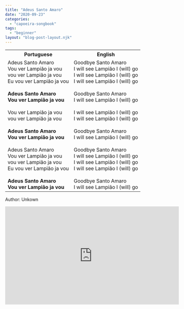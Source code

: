 ```yaml
---
title: "Adeus Santo Amaro"
date: "2020-09-23"
categories: 
  - "capoeira-songbook"
tags: 
  - "beginner"
layout: "blog-post-layout.njk"
---
```


<table class="capoeira-table">
    <tr class="header-row">
        <th>Portuguese</th>
        <th>English</th>
    </tr>
    <tr>
        <td>Adeus Santo Amaro<br>
        Vou ver Lampião ja vou<br>
        vou ver Lampião ja vou<br>
        Eu vou ver Lampião ja vou<br>
        <br>
        <strong>Adeus Santo Amaro<br>
        Vou ver Lampião ja vou</strong><br>
        <br>
        Vou ver Lampião ja vou<br>
        vou ver Lampião ja vou<br>
        <br>
        <strong>Adeus Santo Amaro<br>
        Vou ver Lampião ja vou</strong><br>
        <br>
        Adeus Santo Amaro<br>
        Vou ver Lampião ja vou<br>
        vou ver Lampião ja vou<br>
        Eu vou ver Lampião ja vou<br>
        <br>
        <strong>Adeus Santo Amaro<br>
        Vou ver Lampião ja vou</strong></td>
        <td>Goodbye Santo Amaro<br>
        I will see Lampião I (will) go<br>
        I will see Lampião I (will) go<br>
        I will see Lampião I (will) go<br>
        <br>
        Goodbye Santo Amaro<br>
        I will see Lampião I (will) go<br>
        <br>
        I will see Lampião I (will) go<br>
        I will see Lampião I (will) go<br>
        <br>
        Goodbye Santo Amaro<br>
        I will see Lampião I (will) go<br>
        <br>
        Goodbye Santo Amaro<br>
        I will see Lampião I (will) go<br>
        I will see Lampião I (will) go<br>
        I will see Lampião I (will) go<br>
        <br>
        Goodbye Santo Amaro<br>
        I will see Lampião I (will) go</td>
    </tr>
</table>

<figcaption>

Author: Unkown

</figcaption>

<iframe width="560" height="315" src="https://www.youtube.com/embed/4Nr0J6y5rI8" title="YouTube video player" frameborder="0" allow="accelerometer; autoplay; clipboard-write; encrypted-media; gyroscope; picture-in-picture" allowfullscreen></iframe>